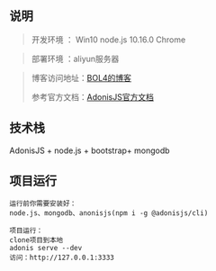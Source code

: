 ## 说明

> 开发环境 ： Win10     node.js 10.16.0     Chrome

> 部署环境 ：aliyun服务器

> 博客访问地址：[BOL4的博客](http://bol4.top)
>
> 参考官方文档：[AdonisJS官方文档](http://<https://adonisjs.com.cn/>)



## 技术栈

AdonisJS + node.js + bootstrap+ mongodb

## 项目运行

```
运行前你需要安装好：
node.js、mongodb、anonisjs(npm i -g @adonisjs/cli)

项目运行：
clone项目到本地
adonis serve --dev
访问：http://127.0.0.1:3333
```


